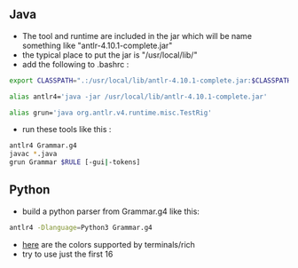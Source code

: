 ## Java
- The tool and runtime are included in the jar
which will be name something like
"antlr-4.10.1-complete.jar"
- the typical place to put the jar is "/usr/local/lib/"
- add the following to .bashrc :
```bash
export CLASSPATH=".:/usr/local/lib/antlr-4.10.1-complete.jar:$CLASSPATH"

alias antlr4='java -jar /usr/local/lib/antlr-4.10.1-complete.jar'

alias grun='java org.antlr.v4.runtime.misc.TestRig'
```
- run these tools like this :
```bash
antlr4 Grammar.g4
javac *.java
grun Grammar $RULE [-gui|-tokens]
```

## Python
- build a python parser from Grammar.g4 like this:

```bash
antlr4 -Dlanguage=Python3 Grammar.g4
```
- [here](https://rich.readthedocs.io/en/stable/appendix/colors.html) are the colors supported by terminals/rich
- try to use just the first 16